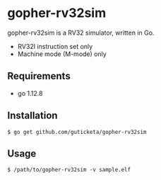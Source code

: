 # gopher-rv32sim

gopher-rv32sim is a RV32 simulator, written in Go.

* RV32I instruction set only
* Machine mode (M-mode) only

## Requirements

* go 1.12.8

## Installation

```
$ go get github.com/guticketa/gopher-rv32sim
```

## Usage

```
$ /path/to/gopher-rv32sim -v sample.elf
```
